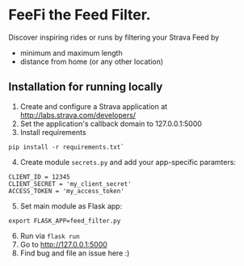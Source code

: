 # FeeFi the Feed Filter.
Discover inspiring rides or runs by filtering your Strava Feed by
- minimum and maximum length
- distance from home (or any other location)

## Installation for running locally
1. Create and configure a Strava application at http://labs.strava.com/developers/
2. Set the application's callback domain to 127.0.0.1:5000
3. Install requirements
```
pip install -r requirements.txt`
```
4. Create module `secrets.py` and add your app-specific paramters:
```
CLIENT_ID = 12345
CLIENT_SECRET = 'my_client_secret'
ACCESS_TOKEN = 'my_access_token'
```
5. Set main module as Flask app:
```
export FLASK_APP=feed_filter.py
```
6. Run via `flask run`
7. Go to http://127.0.0.1:5000
8. Find bug and file an issue here :)
